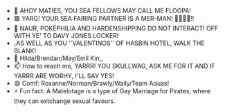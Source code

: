 - 👋 AHOY MATIES, YOU SEA FELLOWS MAY CALL ME FLOOPA!
- 🟪 YARG! YOUR SEA FAIRING PARTNER IS A MER-MAN! 🧜‍♂️🧜‍♂️!!
- 🚫 NAUR, POKÉPHILIA AND HARDENSHIPPING DO NOT INTERACT! OFF WITH YE' TO DAVY JONES LOCKER!
- ৻AS WELL AS YOU ''VALENTINOS'' OF HASBIN HOTEL, WALK THE BLANK!
- 💞️ Hilda/Brendan/May/Emil Kin,,
- 📫 How to reach me, YARRR! YOU SKULLWAG, ASK ME FOR IT AND IF YARRR ARE WORHY, I'LL SAY YES!
- 😄 Comf: Roxanne/Norman/Brawly/Wally/Team Aquas!
- ⚡ Fun fact: A Matelotage is a type of Gay Marriage for Pirates, where they can extchange sexual favours.

<!---
NotaTeamAquaSpy/NotaTeamAquaSpy is a ✨ special ✨ repository because its `README.md` (this file) appears on your GitHub profile.
You can click the Preview link to take a look at your changes.
--->

